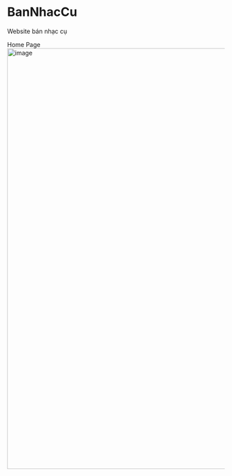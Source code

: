 # BanNhacCu
Website bán nhạc cụ

Home Page
<img width="1918" height="973" alt="image" src="https://github.com/user-attachments/assets/ecded28a-7150-4e17-9f3d-825cfba3f52f" />
